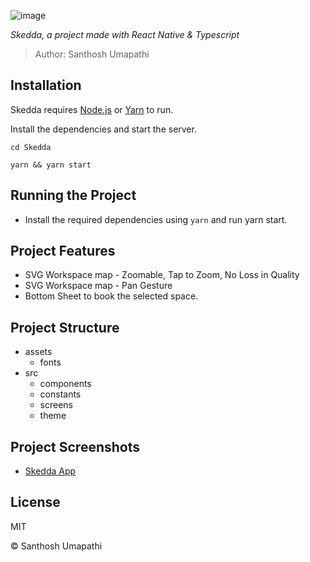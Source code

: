 ![image](https://images.g2crowd.com/uploads/optimized_product_banner/image/2100/dbd4036a415b6fc1bcb2bb878120ac61.jpg)

_Skedda, a project made with React Native & Typescript_

> Author: Santhosh Umapathi

## Installation

Skedda requires [Node.js](https://nodejs.org/) or [Yarn](https://yarnpkg.com/) to run.

Install the dependencies and start the server.

```brew
cd Skedda
```

```brew
yarn && yarn start
```

## Running the Project

- Install the required dependencies using `yarn` and run yarn start.

## Project Features

- SVG Workspace map - Zoomable, Tap to Zoom, No Loss in Quality
- SVG Workspace map - Pan Gesture
- Bottom Sheet to book the selected space.

## Project Structure

- assets
  - fonts
- src
  - components
  - constants
  - screens
  - theme

## Project Screenshots

- [Skedda App](https://imgur.com/a/C2kSBvm)

## License

MIT

© Santhosh Umapathi
